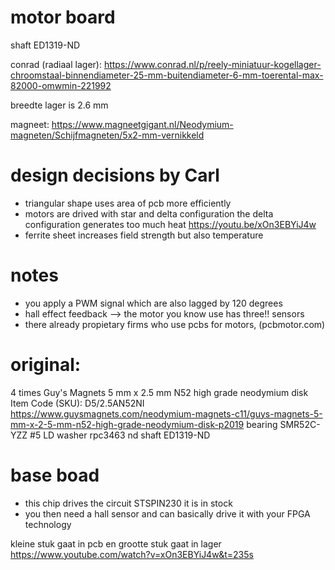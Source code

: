 # motor board


shaft ED1319-ND

conrad (radiaal lager):
https://www.conrad.nl/p/reely-miniatuur-kogellager-chroomstaal-binnendiameter-25-mm-buitendiameter-6-mm-toerental-max-82000-omwmin-221992

breedte lager is 2.6 mm

magneet:
 https://www.magneetgigant.nl/Neodymium-magneten/Schijfmagneten/5x2-mm-vernikkeld

 # design decisions by Carl
 - triangular shape uses area of pcb more efficiently
 - motors are drived with star and delta configuration
      the delta configuration generates too much heat 
        https://youtu.be/xOn3EBYiJ4w
 - ferrite sheet increases field strength but also temperature

# notes
- you apply a PWM signal which are also lagged by 120 degrees
- hall effect feedback --> the motor you know use has three!! sensors
- there already propietary firms who use pcbs for motors, (pcbmotor.com)
  
# original:
 4 times 
 Guy's Magnets 5 mm x 2.5 mm N52 high grade neodymium disk
   Item Code (SKU): D5/2.5AN52NI
   https://www.guysmagnets.com/neodymium-magnets-c11/guys-magnets-5-mm-x-2-5-mm-n52-high-grade-neodymium-disk-p2019
 bearing SMR52C-YZZ #5 LD
 washer rpc3463 nd
 shaft ED1319-ND


# base boad
- this chip drives the circuit STSPIN230 it is in stock
- you then need a hall sensor and can basically drive it with your FPGA technology

kleine stuk gaat in pcb en grootte stuk gaat in lager
https://www.youtube.com/watch?v=xOn3EBYiJ4w&t=235s